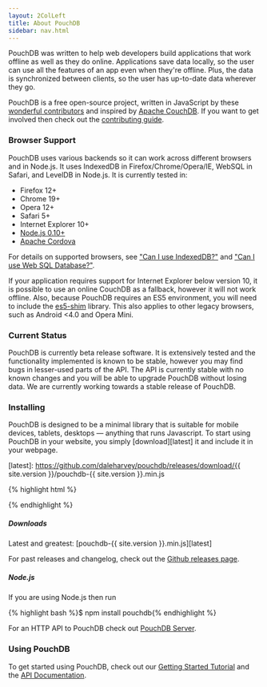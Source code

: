 ```yaml
---
layout: 2ColLeft
title: About PouchDB
sidebar: nav.html
---
```


PouchDB was written to help web developers build applications that work offline as well as they do online. Applications save data locally, so the user can use all the features of an app even when they're offline. Plus, the data is synchronized between clients, so the user has up-to-date data wherever they go.

PouchDB is a free open-source project, written in JavaScript by these [wonderful contributors](https://github.com/daleharvey/pouchdb/graphs/contributors) and inspired by <a href="http://couchdb.apache.org/">Apache CouchDB</a>. If you want to get involved then check out the [contributing guide](https://github.com/daleharvey/pouchdb/blob/master/CONTRIBUTING.md).

### Browser Support

PouchDB uses various backends so it can work across different browsers and in Node.js. It uses IndexedDB in Firefox/Chrome/Opera/IE, WebSQL in Safari, and LevelDB in Node.js. It is currently tested in:

 * Firefox 12+
 * Chrome 19+
 * Opera 12+
 * Safari 5+
 * Internet Explorer 10+
 * [Node.js 0.10+](http://nodejs.org/)
 * [Apache Cordova](http://cordova.apache.org/)

For details on supported browsers, see ["Can I use IndexedDB?"][caniuse-idb] and ["Can I use Web SQL Database?"][caniuse-websql].

  [caniuse-idb]: http://caniuse.com/indexeddb
  [caniuse-websql]: http://caniuse.com/sql-storage

If your application requires support for Internet Explorer below version 10, it is possible to use an online CouchDB as a fallback, however it will not work offline. Also, because PouchDB requires an ES5 environment, you will need to include the [es5-shim](https://github.com/es-shims/es5-shim) library. This also applies to other legacy browsers, such as Android <4.0 and Opera Mini.

### Current Status

PouchDB is currently beta release software. It is extensively tested and the functionality implemented is known to be stable, however you may find bugs in lesser-used parts of the API. The API is currently stable with no known changes and you will be able to upgrade PouchDB without losing data. We are currently working towards a stable release of PouchDB.

### Installing

PouchDB is designed to be a minimal library that is suitable for mobile devices, tablets, desktops &mdash; anything that runs Javascript. To start using PouchDB in your website, you simply [download][latest] it and include it in your webpage.

  [latest]: https://github.com/daleharvey/pouchdb/releases/download/{{ site.version }}/pouchdb-{{ site.version }}.min.js

{% highlight html %}
<script src="pouchdb-{{ site.version }}.min.js"></script>
{% endhighlight %}

##### Downloads

Latest and greatest: [pouchdb-{{ site.version }}.min.js][latest]

For past releases and changelog, check out the [Github releases page](https://github.com/daleharvey/pouchdb/releases).

##### Node.js

If you are using Node.js then run

{% highlight bash %}$ npm install pouchdb{% endhighlight %}

For an HTTP API to PouchDB check out [PouchDB Server](https://github.com/nick-thompson/pouchdb-server).

### Using PouchDB

To get started using PouchDB, check out our [Getting Started Tutorial](getting-started.html) and the [API Documentation](api.html).
